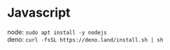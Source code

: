 # Javascript
node: `sudo apt install -y nodejs`  
deno: `curl -fsSL https://deno.land/install.sh | sh`  